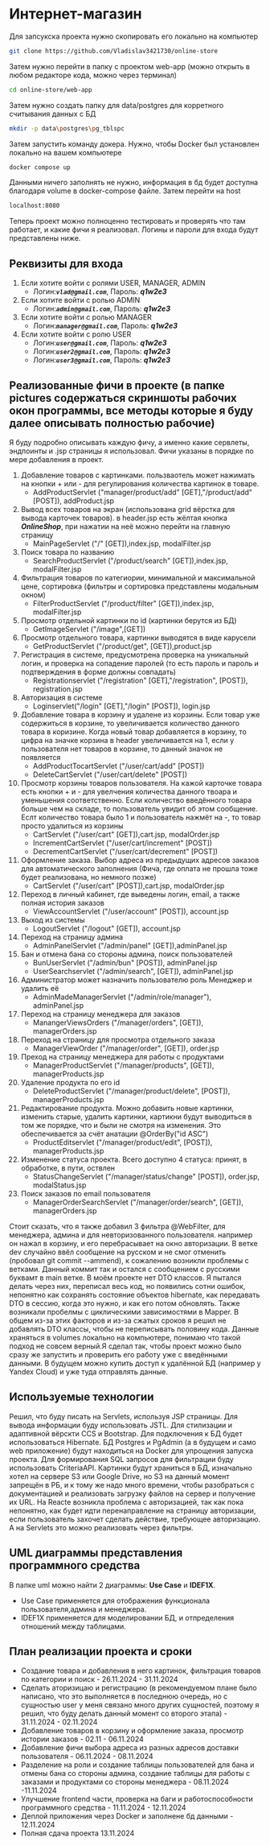 ﻿# Интернет-магазин
Для запсукска проекта нужно скопировать его локально на компьютер
```bash
git clone https://github.com/Vladislav3421730/online-store
```
Затем нужно перейти в папку с проектом web-app (можно открыть в любом редакторе кода, можно через терминал)
```bash
cd online-store/web-app
```
Затем нужно создать папку для data/postgres для корретного считывания данных с БД
```bash
mkdir -p data\postgres\pg_tblspc
```
Затем запустить команду докера. Нужно, чтобы Docker был установлен локально на вашем компьютере
```bash
docker compose up
```
Данными ничего заполнять не нужно, информация в бд будет доступна благодаря volume в docker-compose файле.
Затем перейти на host
```bash
localhost:8080
```
Теперь проект можно полноценно тестировать и проверять что там работает, и какие фичи я реализовал. Логины и пароли для входа будут представлены ниже.
## Реквизиты для входа
1. Если хотите войти с ролями USER, MANAGER, ADMIN
      + Логин:***`vlad@gmail.com`***, Пароль: ***q1w2e3***
2. Если хотите войти с ролью ADMIN
      + Логин:***`admin@gmail.com`***, Пароль: ***q1w2e3***
3. Если хотите войти с ролью MANAGER
      + Логин:***`manager@gmail.com`***, Пароль: ***q1w2e3***
4. Если хотите войти с ролю USER
      + Логин:***`user@gmail.com`***, Пароль: ***q1w2e3***
      + Логин:***`user2@gmail.com`***, Пароль: ***q1w2e3***
      + Логин:***`user3@gmail.com`***, Пароль: ***q1w2e3***
## Реализованные фичи в проекте (в папке pictures содержаться скриншоты рабочих окон программы, все методы которые я буду далее описывать полностью рабочие)
Я буду подробно описывать каждую фичу, а именно какие сервлеты, эндпоинты и .jsp страницы я использовал. Фичи указаны в порядке по мере добавления в проект.
1. Добавление товаров с картинками. пользваотель может нажимать на кнопки + или - для регулирования количества картинок в товаре.
    + AddProductServlet ("manager/product/add" [GET],"/product/add" [POST]), addProduct.jsp
2. Вывод всех товаров на экран (использована grid вёрстка для вывода карточек товаров). в header.jsp есть жёлтая кнопка ***OnlineShop***, при нажатии на неё можно перейти на главную страницу
    + MainPageServlet ("/" [GET]),index.jsp, modalFilter.jsp
3. Поиск товара по названию
    + SearchProductServlet ("/product/search" [GET]),index.jsp, modalFilter.jsp
4. Фильтрация товаров по категиории, минимальной и максимальной цене, сортировка (фильтры и сортировка представлены модальным окном)
    + FilterProductServlet ("/product/filter" [GET]),index.jsp, modalFilter.jsp
5. Просмотр отдельной картинки по id (картинки берутся из БД)
    + GetImageServlet ("/image",[GET])
6. Просмотр отдельного товара, картинки выводятся в виде карусели
    + GetProductServlet ("/product/get", [GET]),product.jsp
7. Регистрация в системе, предусмотрена проверка на уникальный логин, и проверка на сопадение паролей (то есть пароль и пароль и подтверждения в форме должны совпадать)
    + Registrationservlet ("/registration" [GET],"/registration", [POST]), registration.jsp
8. Авторизация в системе
    + Loginservlet("/login" [GET],"/login" [POST]), login.jsp
9. Добавление товара в корзину и удалене из корзины. Если товар уже содержиться в корзине, то увеличивается количество данного товара в коризине. Когда новый товар добавляется в корзину, то цифра на значке корзина в header увеличивается на 1, если у пользователя нет товаров в корзине, то данный значок не появляется
    + AddProductTocartServlet ("/user/cart/add" [POST])
    + DeleteCartServlet ("/user/cart/delete" [POST])
10. Просмотр корзины товаров пользователя. На кажой карточке товара есть кнопки + и - для увелчения количества данного твоара и уменьшения соответственно. Если количество введённого товара больше чем на складе, то пользователь увидит об этом сообщение. Еслт количество товара было 1 и пользователь нажмёт на -, то товар просто удалиться из корзины
    + CartServlet ("/user/cart" [GET]),cart.jsp, modalOrder.jsp
    + IncrementCartServlet ("/user/cart/increment" [POST])
    + DecrementCartServlet ("/user/cart/decrement" [POST])
11. Оформление заказа. Выбор адреса из предыдущих адресов заказов для автоматического заполнения (Фича, где оплата не прошла тоже будет реализована, но немного позже)
    + CartServlet ("/user/cart" [POST]),cart.jsp, modalOrder.jsp
12. Переход в личный кабинет, где выведены логин, email, а также полная история заказов
    + ViewAccountServlet ("/user/account" [POST]), account.jsp
13. Выход из системы
    + LogoutServlet ("/logout" [GET]), account.jsp
14. Переход на страницу админа
    + AdminPanelServlet ("/admin/panel" [GET]),adminPanel.jsp
15. Бан и отмена бана со стороны админа, поиск пользователей
    + BunUserServlet ("/admin/bun" [POST]), adminPanel.jsp
    + UserSearchservlet ("/admin/search", [GET]), adminPanel.jsp
16. Администратор может назначить пользователю роль Менеджер и удалить её
    + AdminMadeManagerServlet ("/admin/role/manager"), adminPanel.jsp
17. Переход на страницу менеджера для заказов
    + ManangerViewsOrders ("/manager/orders", [GET]), managerOrders.jsp
18. Переход на страницу для просмотра отдельного заказа
    + ManagerViewOrder ("/manager/order", [GET]), order.jsp
19. Преход на страницу менеджера для работы с продуктами
    + ManagerProductServlet ("/manager/products", [GET]), managerProducts.jsp
20. Удаление продукта по его id
    + DeleteProductServlet ("/manager/product/delete", [POST]),  managerProducts.jsp
21. Редактирование продукта. Можно добавить новые картинки, изменить старые, удалить картинки, картикни будут выводиться в том же порядке, что и были не смотря на изменения.
Это обеспечивается за счёт анатации  @OrderBy("id ASC")
    + ProductEditservlet ("/manager/product/edit", [POST]), managerProducts.jsp
22. Изменение статуса проекта. Всего доступно 4 статуса: принят, в обработке, в пути, оствлен
    + StatusChangeServlet ("/manager/status/change" [POST]), order.jsp, modalStatus.jsp
23. Поиск заказов по email пользователя
    + ManagerOrderSearchServlet ("/manager/order/search", [GET]), managerOrders.jsp

Стоит сказать, что я также добавил 3 фильтра @WebFilter, для менеджера, админа и для невторизованного пользователя. например он нажал в корзину, и его перебрасывает на окно авторизации.
В ветке dev случайно ввёл сообщение на русском и не смог отменить (пробовал git commit --ammend), к сожалению возникли проблемы с ветками. Данный коммит так и остался с сообщением с русскими буквамт в main ветке.
В моём проекте нет DTO классов. Я пытался делать через них, переписал весь код, но появились сотни ошибок, непонятно как сохранять состояние объектов hibernate, как передавать DTO в сессию, когда это нужно, и как его потом обновлять. Также возникали пробелмы с циклическими зависимостями в Mapper. В общем из-за этих факторов и из-за сжатых сроков я решил не добавлять DTO классы, чтобы не переписывать половину кода.
Данные храняться в volumes локально на компьютере, понимаю что такой подход не совсем верный.Я сделал так, 
чтобы проект можно было сразу же запустить и проверить его работу уже с введёнными данными. В будущем можно купить доступ к удалённой БД (например у Yandex Cloud) и уже туда отправлять данные. 
## Используемые технологии
Решил, что буду писать на Servlets, используя JSP страницы. Для вывода информации буду использовать JSTL. Для стилизации и адаптивной вёрскти CCS и Bootstrap.
Для подключения к БД будет использоваться Hibernate. БД Postgres и PgAdmin (а в будущем и само web приложение) будут находиться на Docker для упрощения запуска проекта. Для формирования SQL запросов 
для фильтрации буду использовать CriteriaAPI. Картинки будут храниться в БД, изначально хотел на сервере S3 или Google Drive, но S3 на данный момент запрещён в РБ, и к тому же надо много времени, чтобы разобраться
с документацией и реализовать загрузку файлов на сервер и получение их URL.
На Reacte возникла проблема с авторизацией, так как пока непонятно, как будет идти перенаправление на страницу авторизации, если пользователь захочет сделать действие, требующее авторизацию. А на Servlets это можно реализовать через фильтры.
## UML диаграммы представления программного средства
В папке uml можно найти 2 диаграммы: **Use Case** и **IDEF1X**.
* Use Case применяется для отображения функционала пользователя,админа и менеджера. 
* IDEF1X применяется для моделировании БД, и отпределения отношений между таблицами.
## План реализации проекта и сроки 
* Создание товара и добавления в него картинок, фильтрация товаров по категории и поиск - 26.11.2024 - 31.11.2024
* Сделать аторизицаю и регистрацию (в рекомендуемом плане было написано, что это выполняется в последнюю очередь, но с сущностью user у меня
связано много других сущностей, поэтому я решил, что буду делать данный момент со второго этапа) - 31.11.2024 - 02.11.2024
* Добавление товаров в корзину и оформление заказа, просмотр истории заказов - 02.11 - 06.11.2024
* Добавление фичи выбора адреса из разных адресов доставки пользователя - 06.11.2024 - 08.11.2024
* Разделение на роли и создание таблицы пользователей для бана и отмены бана со стороны админа,
создание таблицы для работы с заказами и продуктами со стороны менеджера - 08.11.2024 -11.11.2024
* Улучшение frontend части, проверка на баги и работоспособности программного средства - 11.11.2024 - 12.11.2024
* Деплой приложения через Docker и заполнене бд данными - 12.11.2024
* Полная сдача проекта 13.11.2024
